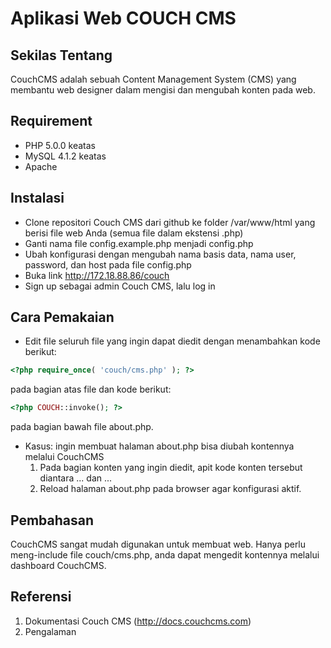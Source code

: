 # Aplikasi Web COUCH CMS

## Sekilas Tentang

CouchCMS adalah sebuah Content Management System (CMS) yang membantu web designer dalam mengisi dan mengubah konten pada web.

## Requirement

- PHP 5.0.0 keatas
- MySQL 4.1.2 keatas
- Apache

## Instalasi

- Clone repositori Couch CMS dari github ke folder /var/www/html yang berisi file web Anda (semua file dalam ekstensi .php)
- Ganti nama file config.example.php menjadi config.php
- Ubah konfigurasi dengan mengubah nama basis data, nama user, password, dan host pada file config.php
- Buka link http://172.18.88.86/couch
- Sign up sebagai admin Couch CMS, lalu log in

## Cara Pemakaian
- Edit file seluruh file yang ingin dapat diedit dengan menambahkan kode berikut:
```php
<?php require_once( 'couch/cms.php' ); ?>
```
pada bagian atas file dan kode berikut:
```php
<?php COUCH::invoke(); ?>
```
pada bagian bawah file about.php.
- Kasus: ingin membuat halaman about.php bisa diubah kontennya melalui CouchCMS
    1. Pada bagian konten yang ingin diedit, apit kode konten tersebut diantara ... dan ...
    2. Reload halaman about.php pada browser agar konfigurasi aktif.

## Pembahasan

CouchCMS sangat mudah digunakan untuk membuat web. Hanya perlu meng-include file couch/cms.php, anda dapat mengedit kontennya melalui dashboard CouchCMS.

## Referensi

1. Dokumentasi Couch CMS (http://docs.couchcms.com)
2. Pengalaman